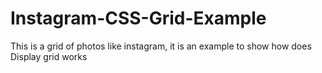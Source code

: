 # Instagram-CSS-Grid-Example
 This is a grid of photos like instagram, it is an example to show how does Display grid works
